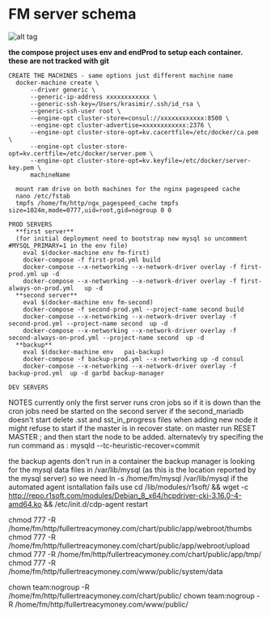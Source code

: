 # FM server schema


![alt tag](https://github.com/prioactiveinvestors/composeFM/blob/master/schema.png)


**the compose project uses env and endProd to setup each container.
these are not tracked with git**

```
CREATE THE MACHINES - same options just different machine name
  docker-machine create \
      --driver generic \
      --generic-ip-address xxxxxxxxxxxx \
      --generic-ssh-key=/Users/krasimir/.ssh/id_rsa \
      --generic-ssh-user root \
      --engine-opt cluster-store=consul://xxxxxxxxxxxx:8500 \
      --engine-opt cluster-advertise=xxxxxxxxxxxx:2376 \
      --engine-opt cluster-store-opt=kv.cacertfile=/etc/docker/ca.pem \
      --engine-opt cluster-store-opt=kv.certfile=/etc/docker/server.pem \
      --engine-opt cluster-store-opt=kv.keyfile=/etc/docker/server-key.pem \ 
      machineName
  
  mount ram drive on both machines for the nginx pagespeed cache
  nano /etc/fstab
  tmpfs /home/fm/http/ngx_pagespeed_cache tmpfs size=1024m,mode=0777,uid=root,gid=nogroup 0 0

PROD SERVERS
  **first server** 
  (for initial deployment need to bootstrap new mysql so uncomment #MYSQL_PRIMARY=1 in the env file)
    eval $(docker-machine env fm-first)
    docker-compose -f first-prod.yml build
    docker-compose --x-networking --x-network-driver overlay -f first-prod.yml up -d
    docker-compose --x-networking --x-network-driver overlay -f first-always-on-prod.yml   up -d
  **second server**
    eval $(docker-machine env fm-second)
    docker-compose -f second-prod.yml --project-name second build
    docker-compose --x-networking --x-network-driver overlay -f second-prod.yml --project-name second  up -d
    docker-compose --x-networking --x-network-driver overlay -f second-always-on-prod.yml --project-name second  up -d
  **backup**
    eval $(docker-machine env   pai-backup)
    docker-compose -f backup-prod.yml --x-networking up -d consul
    docker-compose --x-networking --x-network-driver overlay -f backup-prod.yml  up -d garbd backup-manager

DEV SERVERS

```

NOTES
  currently only the first server runs cron jobs so if it is down than the cron jobs need be started on the second server
  if the second_mariadb doesn't start delete .sst and sst_in_progress files
  when adding new node it might refuse to start if the master is in recover state. on master run RESET MASTER ; and then start the node to be added. alternatevly try specifing the run command as : mysqld --tc-heuristic-recover=commit

  the backup agents don't run in a container
  the backup manager is looking for the mysql data files in /var/lib/mysql (as this is the location reported by the mysql server) 
    so we need ln -s /home/fm/mysql /var/lib/mysql
  if the automated agent isntallation fails use 
    cd /lib/modules/r1soft/ && wget -c http://repo.r1soft.com/modules/Debian_8_x64/hcpdriver-cki-3.16.0-4-amd64.ko && /etc/init.d/cdp-agent restart 


  chmod 777 -R /home/fm/http/fullertreacymoney.com/chart/public/app/webroot/thumbs
  chmod 777 -R /home/fm/http/fullertreacymoney.com/chart/public/app/webroot/upload
  chmod 777 -R /home/fm/http/fullertreacymoney.com/chart/public/app/tmp/
  chmod 777 -R /home/fm/http/fullertreacymoney.com/www/public/system/data

  chown team:nogroup -R  /home/fm/http/fullertreacymoney.com/chart/public/
  chown team:nogroup -R  /home/fm/http/fullertreacymoney.com/www/public/
